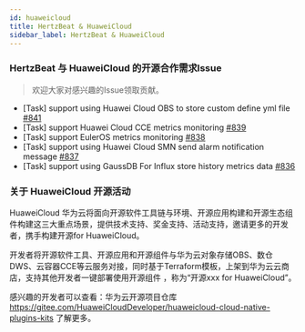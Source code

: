 ```yaml
---
id: huaweicloud  
title: HertzBeat & HuaweiCloud    
sidebar_label: HertzBeat & HuaweiCloud
---
```


### HertzBeat 与 HuaweiCloud 的开源合作需求Issue

> 欢迎大家对感兴趣的Issue领取贡献。

- [Task] support using Huawei Cloud OBS to store custom define yml file [#841](https://github.com/apache/hertzbeat/issues/841)
- [Task] support Huawei Cloud CCE metrics monitoring  [#839](https://github.com/apache/hertzbeat/issues/839)
- [Task] support EulerOS metrics monitoring [#838](https://github.com/apache/hertzbeat/issues/838)
- [Task] support using Huawei Cloud SMN send alarm notification message [#837](https://github.com/apache/hertzbeat/issues/837)
- [Task] support using GaussDB For Influx store history metrics data [#836](https://github.com/apache/hertzbeat/issues/836)

### 关于 HuaweiCloud 开源活动

HuaweiCloud 华为云将面向开源软件工具链与环境、开源应用构建和开源生态组件构建这三大重点场景，提供技术支持、奖金支持、活动支持，邀请更多的开发者，携手构建开源for HuaweiCloud。

开发者将开源软件工具、开源应用和开源组件与华为云对象存储OBS、数仓DWS、云容器CCE等云服务对接，同时基于Terraform模板，上架到华为云云商店，支持其他开发者一键部署使用开源组件 ，称为“开源xxx for HuaweiCloud”。

感兴趣的开发者可以查看：华为云开源项目仓库 <https://gitee.com/HuaweiCloudDeveloper/huaweicloud-cloud-native-plugins-kits> 了解更多。
